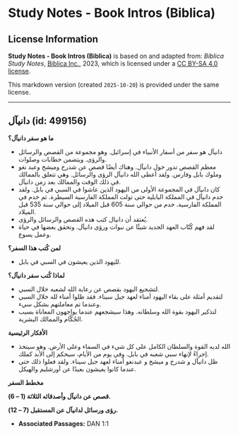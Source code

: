 # Study Notes - Book Intros (Biblica)

## License Information

**Study Notes - Book Intros (Biblica)** is based on and adapted from: _Biblica Study Notes_, [Biblica Inc.](https://www.biblica.com/), 2023, which is licensed under a [CC BY-SA 4.0 license](https://creativecommons.org/licenses/by-sa/4.0/legalcode.en).

This markdown version (created `2025-10-20`) is provided under the same license.



--------------------------------

## دانيآل (id: 499156)

**ما هو سفر دانيآل؟**

* دانيآل هو سفر من أسفار الأنبياء في إسرائيل. وهو مجموعة من القصص والرسائل والرؤى. ويتضمن خطابات وصلوات.
* معظم القصص تدور حول دانيآل. وهناك أيضًا قصص عن شدرخ وميشخ وعبد نغو وملوك بابل وفارس. ولقد أعطى الله دانيآل الرؤى والرسائل. وهي تتعلق بالممالك في ذلك الوقت والممالك بعد زمن دانيآل.
* كان دانيآل في المجموعة الأولى من اليهود الذين عاشوا في السبي في بابل. ولقد خدم دانيآل في المملكة البابلية حتى تولت المملكة الفارسية السيطرة. ثم خدم في المملكة الفارسية. خدم من حوالي سنة 605 قبل الميلاد إلى حوالي سنة 535 قبل الميلاد.
* يُعتقد أن دانيال كتب هذه القصص والرسائل والرؤى.
* لقد فهم كُتّاب العهد الجديد شيئًا عن نبوات ورؤى دانيآل. وتحقق بعضها في حياة وعمل يسوع.

**لمن كُتب هذا السفر؟**

* لليهود الذين يعيشون في السبي في بابل.

**لماذا كُتب سفر دانيآل؟**

* لتشجيع اليهود بقصص عن رعاية الله لشعبه خلال السبي.
* لتقديم أمثلة على بقاء اليهود أمناء لعهد جبل سيناء. فقد ظلوا أمناء لله خلال السبي وعندما تم معاملتهم بشكل سيء.
* لتذكير اليهود بقوة الله وسلطانه. وهذا سيشجعهم عندما يواجهون المعاناة بسبب الحُكَّام والممالك البشرية.

**الأفكار الرئيسية**

* الله لديه القوة والسلطان الكامل على كل شيء في السماء وعلى الأرض. وهو سيتخذ إجراءً لإنهاء سبي شعبه في بابل. وفي يوم من الأيام، سيحكم إلى الأبد كملك.
* ظل دانيآل و شدرخ و ميشخ و عبدنغو أمناء لعهد جبل سيناء. ولقد فعلوا ذلك حتى عندما كانوا يعيشون بعيدًا عن أورشليم والهيكل.

**مخطط السفر**

**قصص عن دانيآل وأصدقائه الثلاثة (1 – 6\).**

**رؤى ورسائل لدانيآل عن المستقبل (7 – 12\).**

* **Associated Passages:** DAN 1:1

